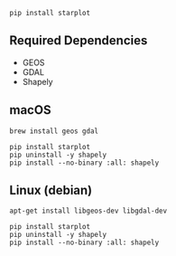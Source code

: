 

```
pip install starplot
```

## Required Dependencies

- GEOS
- GDAL
- Shapely


## macOS
```shell
brew install geos gdal

pip install starplot
pip uninstall -y shapely
pip install --no-binary :all: shapely

```

## Linux (debian)

```shell
apt-get install libgeos-dev libgdal-dev

pip install starplot
pip uninstall -y shapely
pip install --no-binary :all: shapely

```